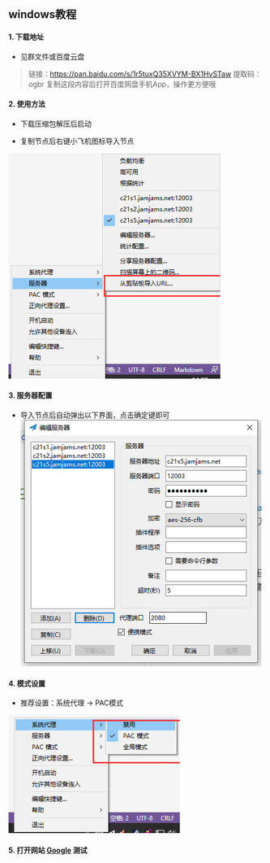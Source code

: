 ## windows教程


#### 1. 下载地址
* 见群文件或百度云盘

> 链接：https://pan.baidu.com/s/1r5tuxQ35XVYM-BX1HvSTaw 
提取码：ogbr 
复制这段内容后打开百度网盘手机App，操作更方便哦

#### 2. 使用方法

* 下载压缩包解压后启动

* 复制节点后右键小飞机图标导入节点

![image1](./images/vpn1.png)

#### 3. 服务器配置
- 导入节点后自动弹出以下界面，点击确定键即可
![image1](./images/vpn2.png)

#### 4. 模式设置
* 推荐设置：系统代理 -> PAC模式

![image1](./images/vpn3.png)

#### 5. 打开网站 [Google](https://www.google.com) 测试

